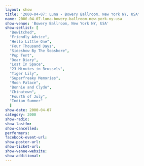 ```yaml
---
layout: show
title: '2000-04-07: Luna - Bowery Ballroom, New York NY, USA'
name: 2000-04-07-luna-bowery-ballroom-new-york-ny-usa
show-venue: 'Bowery Ballroom, New York NY, USA'
show-setlist: [
  "Bewitched",
  "Friendly Advice",
  "Hello Little One",
  "Four Thousand Days",
  "Sideshow By The Seashore",
  "Pup Tent",
  "Dear Diary",
  "Lost In Space",
  "23 Minutes in Brussels",
  "Tiger Lily",
  "Superfreaky Memories",
  "Moon Palace",
  "Bonnie and Clyde",
  "Chinatown",
  "Fourth of July",
  "Indian Summer"
  ]
show-date: 2000-04-07
category: 2000
show-radio: 
show-lastfm: 
show-cancelled: 
performers: 
facebook-event-url: 
show-poster-url: 
show-ticket-url: 
show-venue-website: 
show-additional: 
---
```


